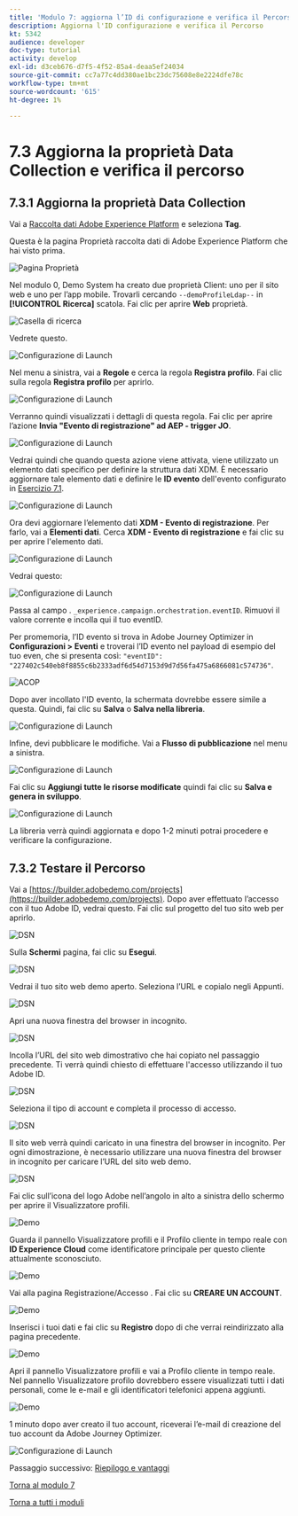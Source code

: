 ```yaml
---
title: 'Modulo 7: aggiorna l’ID di configurazione e verifica il Percorso'
description: Aggiorna l'ID configurazione e verifica il Percorso
kt: 5342
audience: developer
doc-type: tutorial
activity: develop
exl-id: d3ceb676-d7f5-4f52-85a4-deaa5ef24034
source-git-commit: cc7a77c4dd380ae1bc23dc75608e8e2224dfe78c
workflow-type: tm+mt
source-wordcount: '615'
ht-degree: 1%

---
```


# 7.3 Aggiorna la proprietà Data Collection e verifica il percorso

## 7.3.1 Aggiorna la proprietà Data Collection

Vai a [Raccolta dati Adobe Experience Platform](https://experience.adobe.com/launch/) e seleziona **Tag**.

Questa è la pagina Proprietà raccolta dati di Adobe Experience Platform che hai visto prima.

![Pagina Proprietà](../module1/images/launch1.png)

Nel modulo 0, Demo System ha creato due proprietà Client: uno per il sito web e uno per l’app mobile. Trovarli cercando `--demoProfileLdap--` in **[!UICONTROL Ricerca]** scatola. Fai clic per aprire **Web** proprietà.

![Casella di ricerca](../module1/images/property6.png)

Vedrete questo.

![Configurazione di Launch](./images/rule1.png)

Nel menu a sinistra, vai a **Regole** e cerca la regola **Registra profilo**. Fai clic sulla regola **Registra profilo** per aprirlo.

![Configurazione di Launch](./images/rule2.png)

Verranno quindi visualizzati i dettagli di questa regola. Fai clic per aprire l’azione **Invia &quot;Evento di registrazione&quot; ad AEP - trigger JO**.

![Configurazione di Launch](./images/rule3.png)

Vedrai quindi che quando questa azione viene attivata, viene utilizzato un elemento dati specifico per definire la struttura dati XDM. È necessario aggiornare tale elemento dati e definire le **ID evento** dell&#39;evento configurato in [Esercizio 7.1](./ex1.md).

![Configurazione di Launch](./images/rule4.png)

Ora devi aggiornare l’elemento dati **XDM - Evento di registrazione**. Per farlo, vai a **Elementi dati**. Cerca **XDM - Evento di registrazione** e fai clic su per aprire l&#39;elemento dati.

![Configurazione di Launch](./images/rule5.png)

Vedrai questo:

![Configurazione di Launch](./images/rule6.png)

Passa al campo . `_experience.campaign.orchestration.eventID`. Rimuovi il valore corrente e incolla qui il tuo eventID.

Per promemoria, l’ID evento si trova in Adobe Journey Optimizer in **Configurazioni > Eventi** e troverai l’ID evento nel payload di esempio del tuo even, che si presenta così: `"eventID": "227402c540eb8f8855c6b2333adf6d54d7153d9d7d56fa475a6866081c574736"`.

![ACOP](./images/payloadeventID.png)

Dopo aver incollato l&#39;ID evento, la schermata dovrebbe essere simile a questa. Quindi, fai clic su **Salva** o **Salva nella libreria**.

![Configurazione di Launch](./images/rule7.png)

Infine, devi pubblicare le modifiche. Vai a **Flusso di pubblicazione** nel menu a sinistra.

![Configurazione di Launch](./images/rule8.png)

Fai clic su **Aggiungi tutte le risorse modificate** quindi fai clic su **Salva e genera in sviluppo**.

![Configurazione di Launch](./images/rule9.png)

La libreria verrà quindi aggiornata e dopo 1-2 minuti potrai procedere e verificare la configurazione.

## 7.3.2 Testare il Percorso

Vai a [https://builder.adobedemo.com/projects](https://builder.adobedemo.com/projects). Dopo aver effettuato l’accesso con il tuo Adobe ID, vedrai questo. Fai clic sul progetto del tuo sito web per aprirlo.

![DSN](../module0/images/web8.png)

Sulla **Schermi** pagina, fai clic su **Esegui**.

![DSN](../module1/images/web2.png)

Vedrai il tuo sito web demo aperto. Seleziona l’URL e copialo negli Appunti.

![DSN](../module0/images/web3.png)

Apri una nuova finestra del browser in incognito.

![DSN](../module0/images/web4.png)

Incolla l’URL del sito web dimostrativo che hai copiato nel passaggio precedente. Ti verrà quindi chiesto di effettuare l&#39;accesso utilizzando il tuo Adobe ID.

![DSN](../module0/images/web5.png)

Seleziona il tipo di account e completa il processo di accesso.

![DSN](../module0/images/web6.png)

Il sito web verrà quindi caricato in una finestra del browser in incognito. Per ogni dimostrazione, è necessario utilizzare una nuova finestra del browser in incognito per caricare l’URL del sito web demo.

![DSN](../module0/images/web7.png)

Fai clic sull’icona del logo Adobe nell’angolo in alto a sinistra dello schermo per aprire il Visualizzatore profili.

![Demo](../module2/images/pv1.png)

Guarda il pannello Visualizzatore profili e il Profilo cliente in tempo reale con **ID Experience Cloud** come identificatore principale per questo cliente attualmente sconosciuto.

![Demo](../module2/images/pv2.png)

Vai alla pagina Registrazione/Accesso . Fai clic su **CREARE UN ACCOUNT**.

![Demo](../module2/images/pv9.png)

Inserisci i tuoi dati e fai clic su **Registro** dopo di che verrai reindirizzato alla pagina precedente.

![Demo](../module2/images/pv10.png)

Apri il pannello Visualizzatore profili e vai a Profilo cliente in tempo reale. Nel pannello Visualizzatore profilo dovrebbero essere visualizzati tutti i dati personali, come le e-mail e gli identificatori telefonici appena aggiunti.

![Demo](../module2/images/pv11.png)

1 minuto dopo aver creato il tuo account, riceverai l’e-mail di creazione del tuo account da Adobe Journey Optimizer.

![Configurazione di Launch](./images/email.png)

Passaggio successivo: [Riepilogo e vantaggi](./summary.md)

[Torna al modulo 7](./journey-orchestration-create-account.md)

[Torna a tutti i moduli](../../overview.md)
